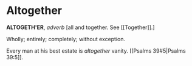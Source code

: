 # Altogether

**ALTOGETH'ER**, _adverb_ \[all and together. See [[Together]].\]

Wholly; entirely; completely; without exception.

Every man at his best estate is _altogether_ vanity. [[Psalms 39#5|Psalms 39:5]].